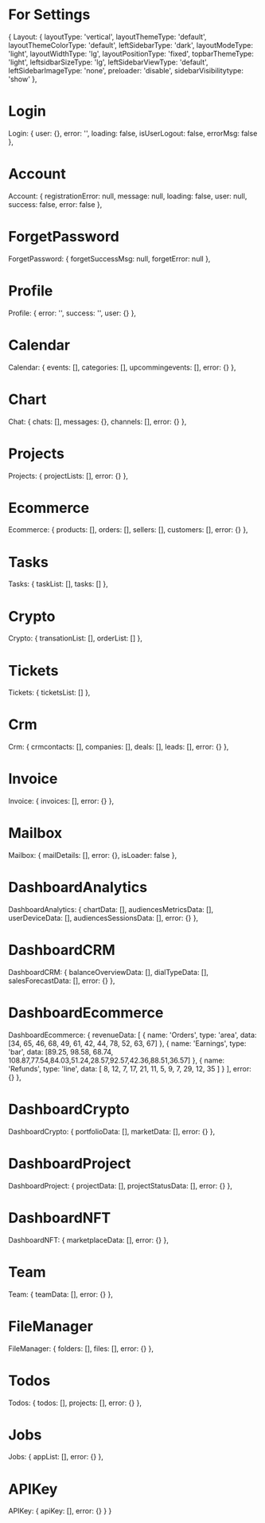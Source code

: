 # For Settings

{
Layout: {
layoutType: 'vertical',
layoutThemeType: 'default',
layoutThemeColorType: 'default',
leftSidebarType: 'dark',
layoutModeType: 'light',
layoutWidthType: 'lg',
layoutPositionType: 'fixed',
topbarThemeType: 'light',
leftsidbarSizeType: 'lg',
leftSidebarViewType: 'default',
leftSidebarImageType: 'none',
preloader: 'disable',
sidebarVisibilitytype: 'show'
},

# Login

Login: {
user: {},
error: '',
loading: false,
isUserLogout: false,
errorMsg: false
},

# Account

Account: {
registrationError: null,
message: null,
loading: false,
user: null,
success: false,
error: false
},

# ForgetPassword

ForgetPassword: {
forgetSuccessMsg: null,
forgetError: null
},

# Profile

Profile: {
error: '',
success: '',
user: {}
},

# Calendar

Calendar: {
events: [],
categories: [],
upcommingevents: [],
error: {}
},

# Chart

Chat: {
chats: [],
messages: {},
channels: [],
error: {}
},

# Projects

Projects: {
projectLists: [],
error: {}
},

# Ecommerce

Ecommerce: {
products: [],
orders: [],
sellers: [],
customers: [],
error: {}
},

# Tasks

Tasks: {
taskList: [],
tasks: []
},

# Crypto

Crypto: {
transationList: [],
orderList: []
},

# Tickets

Tickets: {
ticketsList: []
},

# Crm

Crm: {
crmcontacts: [],
companies: [],
deals: [],
leads: [],
error: {}
},

# Invoice

Invoice: {
invoices: [],
error: {}
},

# Mailbox

Mailbox: {
mailDetails: [],
error: {},
isLoader: false
},

# DashboardAnalytics

DashboardAnalytics: {
chartData: [],
audiencesMetricsData: [],
userDeviceData: [],
audiencesSessionsData: [],
error: {}
},

# DashboardCRM

DashboardCRM: {
balanceOverviewData: [],
dialTypeData: [],
salesForecastData: [],
error: {}
},

# DashboardEcommerce

DashboardEcommerce: {
revenueData: [
{
name: 'Orders',
type: 'area',
data: [34, 65, 46, 68, 49, 61, 42, 44, 78, 52, 63, 67]
},
{
name: 'Earnings',
type: 'bar',
data: [89.25, 98.58, 68.74, 108.87,77.54,84.03,51.24,28.57,92.57,42.36,88.51,36.57]
},
{
name: 'Refunds',
type: 'line',
data: [
8,
12,
7,
17,
21,
11,
5,
9,
7,
29,
12,
35
]
}
],
error: {}
},

# DashboardCrypto

DashboardCrypto: {
portfolioData: [],
marketData: [],
error: {}
},

# DashboardProject

DashboardProject: {
projectData: [],
projectStatusData: [],
error: {}
},

# DashboardNFT

DashboardNFT: {
marketplaceData: [],
error: {}
},

# Team

Team: {
teamData: [],
error: {}
},

# FileManager

FileManager: {
folders: [],
files: [],
error: {}
},

# Todos

Todos: {
todos: [],
projects: [],
error: {}
},

# Jobs

Jobs: {
appList: [],
error: {}
},

# APIKey

APIKey: {
apiKey: [],
error: {}
}
}
